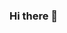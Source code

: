 ### Hi there 👋

<!--
**FelipoCruz/FelipoCruz** is a ✨ _special_ ✨ repository because its `README.md` (this file) appears on your GitHub profile.

👋 Hi, I’m @FelipoCruz
👀 I’m interested in full-stack development
🌱 I have experience with React, express, koa, firebase
📫 You can reach me at mfel.cruz@gmail.com

-->
